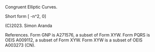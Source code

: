 Congruent Elliptic Curves.

Short form [ -n^2, 0]

(C)2023. Simon Aranda





References. Form GNP is A271576, a subset of Form XYW. Form PQRS is OEIS A009112, a subset of Form XYW. Form XYW is a subset of OEIS A003273 (CN).
